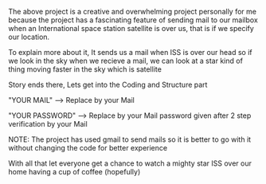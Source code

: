 The above project is a creative and overwhelming project personally for me because the project has a fascinating feature of sending mail to our mailbox when an International space station satellite is over us, that is if we specify our location.

To explain more about it, It sends us a mail when ISS is over our head so if we look in the sky when we recieve a mail, we can look at a star kind of thing moving faster in the sky which is satellite

Story ends there, Lets get into the Coding and Structure part

"YOUR MAIL" --> Replace by your Mail

"YOUR PASSWORD" --> Replace by your Mail password given after 2 step verification by your Mail

NOTE: The project has used gmail to send mails so it is better to go with it without changing the code for better experience

With all that let everyone get a chance to watch a mighty star ISS over our home having a cup of coffee (hopefully)
